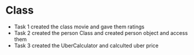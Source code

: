 # Class 
- Task 1 created the class movie and gave them ratings
- Task 2 created the person Class  and created person object and access them 
- Task 3 created the UberCalculator and calculted uber price